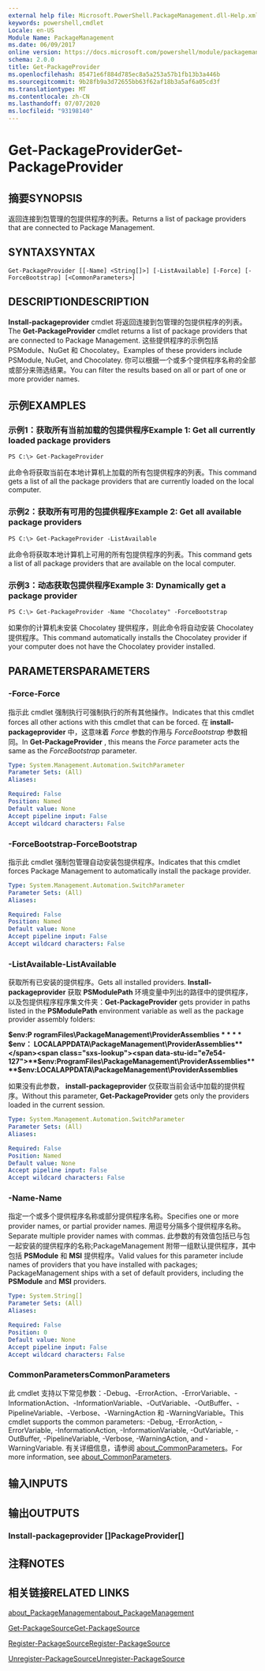 ```yaml
---
external help file: Microsoft.PowerShell.PackageManagement.dll-Help.xml
keywords: powershell,cmdlet
Locale: en-US
Module Name: PackageManagement
ms.date: 06/09/2017
online version: https://docs.microsoft.com/powershell/module/packagemanagement/get-packageprovider?view=powershell-6&WT.mc_id=ps-gethelp
schema: 2.0.0
title: Get-PackageProvider
ms.openlocfilehash: 85471e6f884d785ec8a5a253a57b1fb13b3a446b
ms.sourcegitcommit: 9b28fb9a3d72655bb63f62af18b3a5af6a05cd3f
ms.translationtype: MT
ms.contentlocale: zh-CN
ms.lasthandoff: 07/07/2020
ms.locfileid: "93198140"
---
```

# <span data-ttu-id="e7e54-103">Get-PackageProvider</span><span class="sxs-lookup"><span data-stu-id="e7e54-103">Get-PackageProvider</span></span>

## <span data-ttu-id="e7e54-104">摘要</span><span class="sxs-lookup"><span data-stu-id="e7e54-104">SYNOPSIS</span></span>
<span data-ttu-id="e7e54-105">返回连接到包管理的包提供程序的列表。</span><span class="sxs-lookup"><span data-stu-id="e7e54-105">Returns a list of package providers that are connected to Package Management.</span></span>

## <span data-ttu-id="e7e54-106">SYNTAX</span><span class="sxs-lookup"><span data-stu-id="e7e54-106">SYNTAX</span></span>

```
Get-PackageProvider [[-Name] <String[]>] [-ListAvailable] [-Force] [-ForceBootstrap] [<CommonParameters>]
```

## <span data-ttu-id="e7e54-107">DESCRIPTION</span><span class="sxs-lookup"><span data-stu-id="e7e54-107">DESCRIPTION</span></span>

<span data-ttu-id="e7e54-108">**Install-packageprovider** cmdlet 将返回连接到包管理的包提供程序的列表。</span><span class="sxs-lookup"><span data-stu-id="e7e54-108">The **Get-PackageProvider** cmdlet returns a list of package providers that are connected to Package Management.</span></span>
<span data-ttu-id="e7e54-109">这些提供程序的示例包括 PSModule、NuGet 和 Chocolatey。</span><span class="sxs-lookup"><span data-stu-id="e7e54-109">Examples of these providers include PSModule, NuGet, and Chocolatey.</span></span>
<span data-ttu-id="e7e54-110">你可以根据一个或多个提供程序名称的全部或部分来筛选结果。</span><span class="sxs-lookup"><span data-stu-id="e7e54-110">You can filter the results based on all or part of one or more provider names.</span></span>

## <span data-ttu-id="e7e54-111">示例</span><span class="sxs-lookup"><span data-stu-id="e7e54-111">EXAMPLES</span></span>

### <span data-ttu-id="e7e54-112">示例1：获取所有当前加载的包提供程序</span><span class="sxs-lookup"><span data-stu-id="e7e54-112">Example 1: Get all currently loaded package providers</span></span>

```
PS C:\> Get-PackageProvider
```

<span data-ttu-id="e7e54-113">此命令将获取当前在本地计算机上加载的所有包提供程序的列表。</span><span class="sxs-lookup"><span data-stu-id="e7e54-113">This command gets a list of all the package providers that are currently loaded on the local computer.</span></span>

### <span data-ttu-id="e7e54-114">示例2：获取所有可用的包提供程序</span><span class="sxs-lookup"><span data-stu-id="e7e54-114">Example 2: Get all available package providers</span></span>

```
PS C:\> Get-PackageProvider -ListAvailable
```

<span data-ttu-id="e7e54-115">此命令将获取本地计算机上可用的所有包提供程序的列表。</span><span class="sxs-lookup"><span data-stu-id="e7e54-115">This command gets a list of all package providers that are available on the local computer.</span></span>

### <span data-ttu-id="e7e54-116">示例3：动态获取包提供程序</span><span class="sxs-lookup"><span data-stu-id="e7e54-116">Example 3: Dynamically get a package provider</span></span>

```
PS C:\> Get-PackageProvider -Name "Chocolatey" -ForceBootstrap
```

<span data-ttu-id="e7e54-117">如果你的计算机未安装 Chocolatey 提供程序，则此命令将自动安装 Chocolatey 提供程序。</span><span class="sxs-lookup"><span data-stu-id="e7e54-117">This command automatically installs the Chocolatey provider if your computer does not have the Chocolatey provider installed.</span></span>

## <span data-ttu-id="e7e54-118">PARAMETERS</span><span class="sxs-lookup"><span data-stu-id="e7e54-118">PARAMETERS</span></span>

### <span data-ttu-id="e7e54-119">-Force</span><span class="sxs-lookup"><span data-stu-id="e7e54-119">-Force</span></span>

<span data-ttu-id="e7e54-120">指示此 cmdlet 强制执行可强制执行的所有其他操作。</span><span class="sxs-lookup"><span data-stu-id="e7e54-120">Indicates that this cmdlet forces all other actions with this cmdlet that can be forced.</span></span>
<span data-ttu-id="e7e54-121">在 **install-packageprovider** 中，这意味着 *Force* 参数的作用与 *ForceBootstrap* 参数相同。</span><span class="sxs-lookup"><span data-stu-id="e7e54-121">In **Get-PackageProvider** , this means the *Force* parameter acts the same as the *ForceBootstrap* parameter.</span></span>

```yaml
Type: System.Management.Automation.SwitchParameter
Parameter Sets: (All)
Aliases:

Required: False
Position: Named
Default value: None
Accept pipeline input: False
Accept wildcard characters: False
```

### <span data-ttu-id="e7e54-122">-ForceBootstrap</span><span class="sxs-lookup"><span data-stu-id="e7e54-122">-ForceBootstrap</span></span>

<span data-ttu-id="e7e54-123">指示此 cmdlet 强制包管理自动安装包提供程序。</span><span class="sxs-lookup"><span data-stu-id="e7e54-123">Indicates that this cmdlet forces Package Management to automatically install the package provider.</span></span>

```yaml
Type: System.Management.Automation.SwitchParameter
Parameter Sets: (All)
Aliases:

Required: False
Position: Named
Default value: None
Accept pipeline input: False
Accept wildcard characters: False
```

### <span data-ttu-id="e7e54-124">-ListAvailable</span><span class="sxs-lookup"><span data-stu-id="e7e54-124">-ListAvailable</span></span>

<span data-ttu-id="e7e54-125">获取所有已安装的提供程序。</span><span class="sxs-lookup"><span data-stu-id="e7e54-125">Gets all installed providers.</span></span>
<span data-ttu-id="e7e54-126">**Install-packageprovider** 获取 **PSModulePath** 环境变量中列出的路径中的提供程序，以及包提供程序程序集文件夹：</span><span class="sxs-lookup"><span data-stu-id="e7e54-126">**Get-PackageProvider** gets provider in paths listed in the **PSModulePath** environment variable as well as the package provider assembly folders:</span></span>

<span data-ttu-id="e7e54-127">**$env:P rogramFiles\PackageManagement\ProviderAssemblies \* \* \* \* $env： LOCALAPPDATA\PackageManagement\ProviderAssemblies**</span><span class="sxs-lookup"><span data-stu-id="e7e54-127">**$env:ProgramFiles\PackageManagement\ProviderAssemblies\*\*\*\*$env:LOCALAPPDATA\PackageManagement\ProviderAssemblies**</span></span>

<span data-ttu-id="e7e54-128">如果没有此参数， **install-packageprovider** 仅获取当前会话中加载的提供程序。</span><span class="sxs-lookup"><span data-stu-id="e7e54-128">Without this parameter, **Get-PackageProvider** gets only the providers loaded in the current session.</span></span>

```yaml
Type: System.Management.Automation.SwitchParameter
Parameter Sets: (All)
Aliases:

Required: False
Position: Named
Default value: None
Accept pipeline input: False
Accept wildcard characters: False
```

### <span data-ttu-id="e7e54-129">-Name</span><span class="sxs-lookup"><span data-stu-id="e7e54-129">-Name</span></span>

<span data-ttu-id="e7e54-130">指定一个或多个提供程序名称或部分提供程序名称。</span><span class="sxs-lookup"><span data-stu-id="e7e54-130">Specifies one or more provider names, or partial provider names.</span></span>
<span data-ttu-id="e7e54-131">用逗号分隔多个提供程序名称。</span><span class="sxs-lookup"><span data-stu-id="e7e54-131">Separate multiple provider names with commas.</span></span>
<span data-ttu-id="e7e54-132">此参数的有效值包括已与包一起安装的提供程序的名称;PackageManagement 附带一组默认提供程序，其中包括 **PSModule** 和 **MSI** 提供程序。</span><span class="sxs-lookup"><span data-stu-id="e7e54-132">Valid values for this parameter include names of providers that you have installed with packages; PackageManagement ships with a set of default providers, including the **PSModule** and **MSI** providers.</span></span>

```yaml
Type: System.String[]
Parameter Sets: (All)
Aliases:

Required: False
Position: 0
Default value: None
Accept pipeline input: False
Accept wildcard characters: False
```

### <span data-ttu-id="e7e54-133">CommonParameters</span><span class="sxs-lookup"><span data-stu-id="e7e54-133">CommonParameters</span></span>

<span data-ttu-id="e7e54-134">此 cmdlet 支持以下常见参数：-Debug、-ErrorAction、-ErrorVariable、-InformationAction、-InformationVariable、-OutVariable、-OutBuffer、-PipelineVariable、-Verbose、-WarningAction 和 -WarningVariable。</span><span class="sxs-lookup"><span data-stu-id="e7e54-134">This cmdlet supports the common parameters: -Debug, -ErrorAction, -ErrorVariable, -InformationAction, -InformationVariable, -OutVariable, -OutBuffer, -PipelineVariable, -Verbose, -WarningAction, and -WarningVariable.</span></span> <span data-ttu-id="e7e54-135">有关详细信息，请参阅 [about_CommonParameters](https://go.microsoft.com/fwlink/?LinkID=113216)。</span><span class="sxs-lookup"><span data-stu-id="e7e54-135">For more information, see [about_CommonParameters](https://go.microsoft.com/fwlink/?LinkID=113216).</span></span>

## <span data-ttu-id="e7e54-136">输入</span><span class="sxs-lookup"><span data-stu-id="e7e54-136">INPUTS</span></span>

## <span data-ttu-id="e7e54-137">输出</span><span class="sxs-lookup"><span data-stu-id="e7e54-137">OUTPUTS</span></span>

### <span data-ttu-id="e7e54-138">Install-packageprovider []</span><span class="sxs-lookup"><span data-stu-id="e7e54-138">PackageProvider[]</span></span>

## <span data-ttu-id="e7e54-139">注释</span><span class="sxs-lookup"><span data-stu-id="e7e54-139">NOTES</span></span>

## <span data-ttu-id="e7e54-140">相关链接</span><span class="sxs-lookup"><span data-stu-id="e7e54-140">RELATED LINKS</span></span>

[<span data-ttu-id="e7e54-141">about_PackageManagement</span><span class="sxs-lookup"><span data-stu-id="e7e54-141">about_PackageManagement</span></span>](../Microsoft.PowerShell.Core/About/about_PackageManagement.md)

[<span data-ttu-id="e7e54-142">Get-PackageSource</span><span class="sxs-lookup"><span data-stu-id="e7e54-142">Get-PackageSource</span></span>](Get-PackageSource.md)

[<span data-ttu-id="e7e54-143">Register-PackageSource</span><span class="sxs-lookup"><span data-stu-id="e7e54-143">Register-PackageSource</span></span>](Register-PackageSource.md)

[<span data-ttu-id="e7e54-144">Unregister-PackageSource</span><span class="sxs-lookup"><span data-stu-id="e7e54-144">Unregister-PackageSource</span></span>](Unregister-PackageSource.md)
